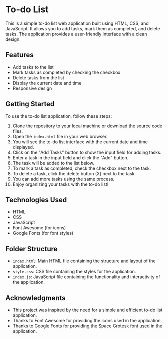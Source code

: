# To-do List

This is a simple to-do list web application built using HTML, CSS, and JavaScript. It allows you to add tasks, mark them as completed, and delete tasks. The application provides a user-friendly interface with a clean design.

## Features

- Add tasks to the list
- Mark tasks as completed by checking the checkbox
- Delete tasks from the list
- Display the current date and time
- Responsive design

## Getting Started

To use the to-do list application, follow these steps:

1. Clone the repository to your local machine or download the source code files.
2. Open the `index.html` file in your web browser.
3. You will see the to-do list interface with the current date and time displayed.
4. Click on the "Add Tasks" button to show the input field for adding tasks.
5. Enter a task in the input field and click the "Add" button.
6. The task will be added to the list below.
7. To mark a task as completed, check the checkbox next to the task.
8. To delete a task, click the delete button (X) next to the task.
9. You can add more tasks using the same process.
10. Enjoy organizing your tasks with the to-do list!

## Technologies Used

- HTML
- CSS
- JavaScript
- Font Awesome (for icons)
- Google Fonts (for font styles)

## Folder Structure

- `index.html`: Main HTML file containing the structure and layout of the application.
- `style.css`: CSS file containing the styles for the application.
- `index.js`: JavaScript file containing the functionality and interactivity of the application.

## Acknowledgments

- This project was inspired by the need for a simple and efficient to-do list application.
- Thanks to Font Awesome for providing the icons used in the application.
- Thanks to Google Fonts for providing the Space Grotesk font used in the application.

